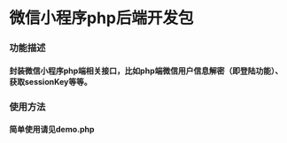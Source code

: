 # 微信小程序php后端开发包

### 功能描述
#### 封装微信小程序php端相关接口，比如php端微信用户信息解密（即登陆功能）、获取sessionKey等等。

### 使用方法
#### 简单使用请见demo.php
